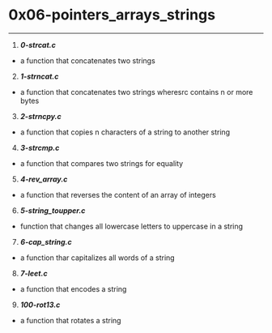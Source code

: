 # 0x06-pointers_arrays_strings
---

1. ***0-strcat.c***
- a function that concatenates two strings

2. ***1-strncat.c***
- a function that concatenates two strings wheresrc contains n or more bytes

3. ***2-strncpy.c***
- a function that copies n characters of a string to another string

4. ***3-strcmp.c***
- a function that compares two strings for equality

5. ***4-rev_array.c***
- a function that reverses the content of an array of integers

6. ***5-string_toupper.c***
-  function that changes all lowercase letters to uppercase in a string

7. ***6-cap_string.c***
- a function thar capitalizes all words of a string

8. ***7-leet.c***
- a function that encodes a string

9. ***100-rot13.c***
- a function that rotates a string
